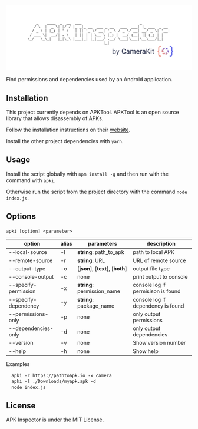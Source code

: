 <p align="center">
    <img alt='APK Inspector Header' src='.repo/gh-readme-header.png' />
</p>
Find permissions and dependencies used by an Android application. 

## Installation
This project currently depends on APKTool. APKTool is an open source library that allows disassembly of APKs. 

Follow the installation instructions on their [website](https://ibotpeaches.github.io/Apktool/install/). 

Install the other project dependencies with `yarn`. 

## Usage
Install the script globally with `npm install -g` and then run with the command with `apki`.

Otherwise run the script from the project directory with the command `node index.js`.

## Options
`apki [option] <parameter>` 

| option | alias | parameters | description |
| --- | --- | --- | --- | 
| --local-source | -l | __string__: path_to_apk | path to local APK |
| --remote-source | -r | __string__: URL | URL of remote source |
| --output-type | -o | [__json__], [__text__], [__both__] | output file type |
| --console-output | -c | none | print output to console |
|  --specify-permission | -x | __string__: permission_name | console log if permisison is found |
|  --specify-dependency | -y | __string__: package_name | console log if dependency is found |
| --permissions-only | -p | none | only output permissions |
| --dependencies-only | -d | none | only output dependencies |
| --version | -v | none | Show version number |
| --help | -h | none | Show help |

Examples
```
  apki -r https://pathtoapk.io -x camera
  apki -l ./Downloads/myapk.apk -d
  node index.js
```

## License
APK Inspector is under the MIT License. 
